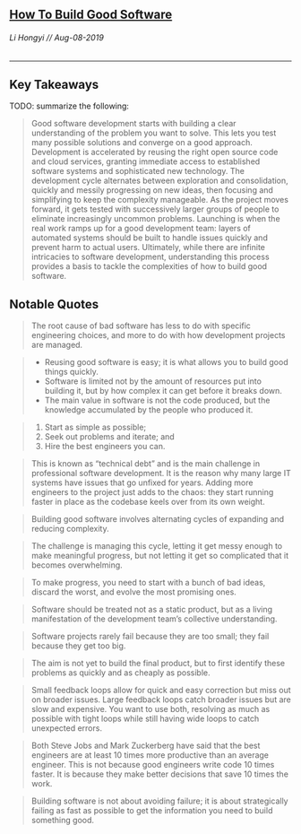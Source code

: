 ## [How To Build Good Software](https://www.csc.gov.sg/articles/how-to-build-good-software)
###### Li Hongyi // Aug-08-2019
---

Key Takeaways
------ 

TODO: summarize the following:
> Good software development starts with building a clear understanding of the problem you want to solve. This lets you test many possible solutions and converge on a good approach. Development is accelerated by reusing the right open source code and cloud services, granting immediate access to established software systems and sophisticated new technology. The development cycle alternates between exploration and consolidation, quickly and messily progressing on new ideas, then focusing and simplifying to keep the complexity manageable. As the project moves forward, it gets tested with successively larger groups of people to eliminate increasingly uncommon problems. Launching is when the real work ramps up for a good development team: layers of automated systems should be built to handle issues quickly and prevent harm to actual users. Ultimately, while there are infinite intricacies to software development, understanding this process provides a basis to tackle the complexities of how to build good software.


Notable Quotes
------ 

> The root cause of bad software has less to do with specific engineering choices, and more to do with how development projects are managed.


> * Reusing good software is easy; it is what allows you to build good things quickly.
> * Software is limited not by the amount of resources put into building it, but by how complex it can get before it breaks down.
> * The main value in software is not the code produced, but the knowledge accumulated by the people who produced it.

> 1. Start as simple as possible;
> 2. Seek out problems and iterate; and
> 3. Hire the best engineers you can.

> This is known as “technical debt” and is the main challenge in professional software development. It is the reason why many large IT systems have issues that go unfixed for years. Adding more engineers to the project just adds to the chaos: they start running faster in place as the codebase keels over from its own weight.

> Building good software involves alternating cycles of expanding and reducing complexity.

> The challenge is managing this cycle, letting it get messy enough to make meaningful progress, but not letting it get so complicated that it becomes overwhelming.

> To make progress, you need to start with a bunch of bad ideas, discard the worst, and evolve the most promising ones.

> Software should be treated not as a static product, but as a living manifestation of the development team’s collective understanding.

> Software projects rarely fail because they are too small; they fail because they get too big.

>  The aim is not yet to build the final product, but to first identify these problems as quickly and as cheaply as possible.

> Small feedback loops allow for quick and easy correction but miss out on broader issues. Large feedback loops catch broader issues but are slow and expensive. You want to use both, resolving as much as possible with tight loops while still having wide loops to catch unexpected errors.

> Both Steve Jobs and Mark Zuckerberg have said that the best engineers are at least 10 times more productive than an average engineer. This is not because good engineers write code 10 times faster. It is because they make better decisions that save 10 times the work.

> Building software is not about avoiding failure; it is about strategically failing as fast as possible to get the information you need to build something good.

